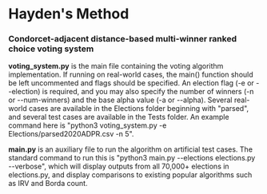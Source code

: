 # Hayden's Method
### Condorcet-adjacent distance-based multi-winner ranked choice voting system

**voting_system.py** is the main file containing the voting algorithm implementation. If running on real-world cases, the main() function should be left uncommented and flags should be specified. An election flag (-e or --election) is required, and you may also specify the number of winners (-n or --num-winners) and the base alpha value (-a or --alpha). Several real-world cases are available in the Elections folder beginning with "parsed", and several test cases are available in the Tests folder. An example command here is "python3 voting_system.py -e Elections/parsed2020ADPR.csv -n 5".

**main.py** is an auxiliary file to run the algorithm on artificial test cases. The standard command to run this is "python3 main.py --elections elections.py --verbose", which will display outputs from all 70,000+ elections in elections.py, and display comparisons to existing popular algorithms such as IRV and Borda count.
